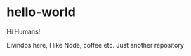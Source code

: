 hello-world
===========

Hi Humans!

Eivindos here, I like Node, coffee etc. Just another repository
